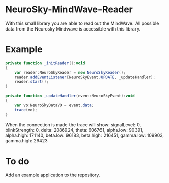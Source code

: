 NeuroSky-MindWave-Reader
========================

With this small library you are able to read out the MindWave. All possible data from the Neurosky Mindwave is accessible with this library.

Example
=======

```ActionScript
private function _initReader():void
{
	var reader:NeuroSkyReader = new NeuroSkyReader();
	reader.addEventListener(NeuroSkyEvent.UPDATE, _updateHandler);
	reader.start();
}

private function _updateHandler(event:NeuroSkyEvent):void
{
	var vo:NeuroSkyDataVO = event.data;
	trace(vo);
}
```

When the connection is made the trace will show:
signalLevel: 0,
blinkStrength: 0,
delta: 2086924,
theta: 606761,
alpha.low: 90391,
alpha.high: 171140,
beta.low: 96183,
beta.high: 216451,
gamma.low: 109903,
gamma.high: 29423

To do
=====

Add an example application to the repository.